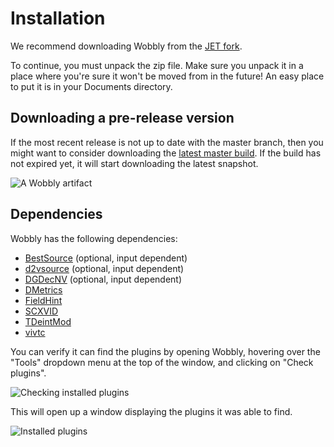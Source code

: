 # Installation

We recommend downloading Wobbly from the [JET fork][wobbly_release].

To continue, you must unpack the zip file.
Make sure you unpack it in a place where you're sure it won't be moved from in the future!
An easy place to put it is in your Documents directory.

## Downloading a pre-release version

If the most recent release is not up to date with the master branch,
then you might want to consider downloading the [latest master build][actions_page].
If the build has not expired yet, it will start downloading the latest snapshot.

![A Wobbly artifact](imgs/wobbly_artifact.png)

## Dependencies

Wobbly has the following dependencies:

* [BestSource](https://github.com/vapoursynth/bestsource) (optional, input dependent)
* [d2vsource](https://github.com/dwbuiten/d2vsource) (optional, input dependent)
* [DGDecNV](https://www.rationalqm.us/dgdecnv/dgdecnv.html) (optional, input dependent)
* [DMetrics](https://github.com/vapoursynth/dmetrics)
* [FieldHint](https://github.com/dubhater/vapoursynth-fieldhint)
* [SCXVID](https://github.com/dubhater/vapoursynth-scxvid)
* [TDeintMod](https://github.com/HomeOfVapourSynthEvolution/VapourSynth-TDeintMod)
* [vivtc](https://github.com/vapoursynth/vivtc)

You can verify it can find the plugins by opening Wobbly,
hovering over the "Tools" dropdown menu at the top of the window,
and clicking on "Check plugins".

![Checking installed plugins](imgs/check_plugins.png)

This will open up a window displaying the plugins it was able to find.

![Installed plugins](imgs/installed_plugins.png)


[//]: <> (urls)
[wobbly_release]: https://github.com/Jaded-Encoding-Thaumaturgy/Wobbly/releases
[actions_page]: https://nightly.link/Jaded-Encoding-Thaumaturgy/Wobbly/workflows/windows/master/Wobbly-win64.zip
